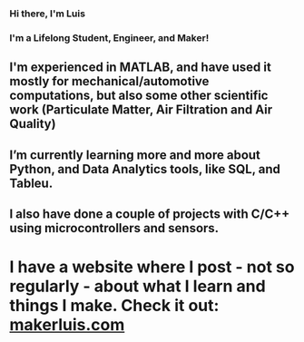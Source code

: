 ### Hi there, I'm Luis

### I'm a Lifelong Student, Engineer, and Maker! 
## I'm experienced in MATLAB, and have used it mostly for mechanical/automotive computations, but also some other scientific work (Particulate Matter, Air Filtration and Air Quality)
## I’m currently learning more and more about Python, and Data Analytics tools, like SQL, and Tableu.
## I also have done a couple of projects with C/C++ using microcontrollers and sensors.
# I have a website where I post - not so regularly - about what I learn and things I make. Check it out: [makerluis.com](makerluis.com)

<!--
**luisdamed/luisdamed** is a ✨ _special_ ✨ repository because its `README.md` (this file) appears on your GitHub profile.

Here are some ideas to get you started:

- 🔭 I’m currently working on ...
- 🌱 I’m currently learning ...
- 👯 I’m looking to collaborate on ...
- 🤔 I’m looking for help with ...
- 💬 Ask me about ...
- 📫 How to reach me: ...
- 😄 Pronouns: ...
- ⚡ Fun fact: ...
-->
